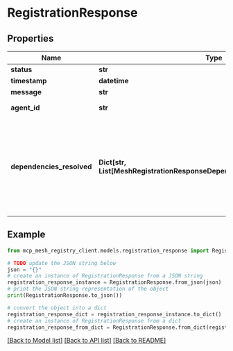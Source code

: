# RegistrationResponse


## Properties

Name | Type | Description | Notes
------------ | ------------- | ------------- | -------------
**status** | **str** |  |
**timestamp** | **datetime** |  |
**message** | **str** |  |
**agent_id** | **str** | Confirmed agent ID |
**dependencies_resolved** | **Dict[str, List[MeshRegistrationResponseDependenciesResolvedValueInner]]** | Function name to array of resolved dependencies mapping. 🤖 AI NOTE: This enables immediate dependency injection setup.  | [optional]

## Example

```python
from mcp_mesh_registry_client.models.registration_response import RegistrationResponse

# TODO update the JSON string below
json = "{}"
# create an instance of RegistrationResponse from a JSON string
registration_response_instance = RegistrationResponse.from_json(json)
# print the JSON string representation of the object
print(RegistrationResponse.to_json())

# convert the object into a dict
registration_response_dict = registration_response_instance.to_dict()
# create an instance of RegistrationResponse from a dict
registration_response_from_dict = RegistrationResponse.from_dict(registration_response_dict)
```
[[Back to Model list]](../README.md#documentation-for-models) [[Back to API list]](../README.md#documentation-for-api-endpoints) [[Back to README]](../README.md)
